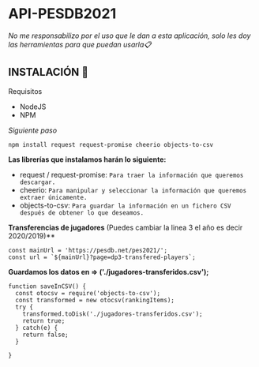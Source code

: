 # API-PESDB2021

_No me responsabilizo por el uso que le dan a esta aplicación, solo les doy las herramientas para que puedan usarla📋_

## INSTALACIÓN 🚀

Requisitos
* NodeJS
* NPM

_Siguiente paso_

```
npm install request request-promise cheerio objects-to-csv
```

**Las librerías que instalamos harán lo siguiente:**
* request / request-promise: ```Para traer la información que queremos descargar.```
* cheerio: ```Para manipular y seleccionar la información que queremos extraer únicamente.```
* objects-to-csv: ```Para guardar la información en un fichero CSV después de obtener lo que deseamos.```


**Transferencias de jugadores** (Puedes cambiar la linea 3 el año es decir 2020/2019)**
```nodejs
const mainUrl = 'https://pesdb.net/pes2021/';
const url = `${mainUrl}?page=dp3-transfered-players`; 
```



**Guardamos los datos en => ('./jugadores-transferidos.csv');**
```nodejs
function saveInCSV() {
  const otocsv = require('objects-to-csv');
  const transformed = new otocsv(rankingItems);
  try {
    transformed.toDisk('./jugadores-transferidos.csv');
    return true;
  } catch(e) {
    return false;
  }
  
}
```


